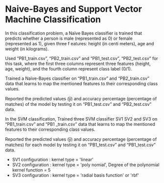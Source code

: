 # Naive-Bayes and Support Vector Machine Classification

In this classification problem, a Naïve Bayes classifier is trained that predicts whether a
person is male (represented as 0) or female (represented as 1), given three f eatures: height (in centi
meters), age and weight (in kilograms).

Used “PB1_train.csv”, “PB2_train.csv”  and “PB1_test.csv”, “PB2_test.csv” for this task, where the first three columns represent three features (height, age, weight), 
and the fourth column represent class label (0/1).

Trained a Naïve-Bayes classifier on “PB1_train.csv” and “PB2_train.csv” data that learns to map the mentioned features to their corresponding class values.

Reported the predicted values (y̅) and accuracy percentage (percentage of matches) of the model by testing it on “PB1_test.csv” and “PB2_test.csv” data.

In the SVM classification,
Trained three SVM classifier SV1 SV2 and SV3 on “PB1_train.csv” and “PB1 _train.csv” data that learns to map the mentioned features to their corresponding class values.

Reported the predicted values (y̅) and accuracy percentage (percentage of matches) for each model by testing it on “PB1_test.csv” and “PB1_test.csv” data.

* SV1 configuration : kernel type = 'linear'
* SV2 configuration : kernel type = 'poly nomial', Degree of the polynomial kernel function = 5
* SV3 configuration : kernel type = 'radial basis function' or 'rbf'
